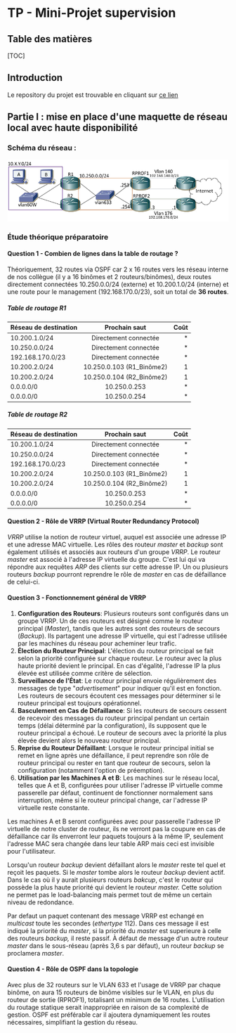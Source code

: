 # TP - Mini-Projet supervision

## Table des matières

[TOC]

## Introduction

Le repository du projet est trouvable en cliquant sur [ce lien](<https://github.com/Marc-Harony/23-813-BROISIN-ARAKHSIS>)

## Partie I : mise en place d'une maquette de réseau local avec haute disponibilité

### Schéma du réseau : 

![schema_reseau.png](.attachments.3011/image.png)

### Étude théorique préparatoire

#### Question 1 - Combien de lignes dans la table de routage ?

Théoriquement, 32 routes via OSPF car 2 x 16 routes vers les réseau interne de nos collègue (il y a 16 binômes et 2 routeurs/binômes), deux routes directement connectées 10.250.0.0/24 (externe) et 10.200.1.0/24 (interne) et une route pour le management (192.168.170.0/23), soit un total de **36 routes**.

##### Table de routage R1

| Réseau de destination | Prochain saut | Coût |
|-----------------------|:-------------:|-----:|
| 10\.200.1.0/24 | Directement connectée | \* |
| 10\.250.0.0/24 | Directement connectée | \* |
| 192\.168.170.0/23 | Directement connectée | \* |
| 10\.200.2.0/24 | 10\.250.0.103 (R1_Binôme2) | 1 |
| 10\.200.2.0/24 | 10\.250.0.104 (R2_Binôme2) | 1 |
| 0\.0.0.0/0 | 10\.250.0.253 | \* |
| 0\.0.0.0/0 | 10\.250.0.254 | \* |

##### Table de routage R2

| Réseau de destination | Prochain saut | Coût |
|-----------------------|:-------------:|-----:|
| 10\.200.1.0/24 | Directement connectée | \* |
| 10\.250.0.0/24 | Directement connectée | \* |
| 192\.168.170.0/23 | Directement connectée | \* |
| 10\.200.2.0/24 | 10\.250.0.103 (R1_Binôme2) | 1 |
| 10\.200.2.0/24 | 10\.250.0.104 (R2_Binôme2) | 1 |
| 0\.0.0.0/0 | 10\.250.0.253 | \* |
| 0\.0.0.0/0 | 10\.250.0.254 | \* |

#### Question 2 - Rôle de VRRP (Virtual Router Redundancy Protocol)

*VRRP* utilise la notion de routeur virtuel, auquel est associée une adresse IP et une adresse MAC  virtuelle. Les rôles des routeur *master* et *backup* sont également utilisés et associés aux routeurs d'un groupe *VRRP*. Le routeur *master* est associé à l'adresse IP virtuelle du groupe. C'est lui qui va répondre aux requêtes *ARP* des clients sur cette adresse IP. Un ou plusieurs routeurs *backup* pourront reprendre le rôle de *master* en cas de défaillance de celui-ci.

#### Question 3 - Fonctionnement général de VRRP


1. **Configuration des Routeurs**: Plusieurs routeurs sont configurés dans un groupe VRRP. Un de ces routeurs est désigné comme le routeur principal (*Master*), tandis que les autres sont des routeurs de secours (*Backup*). Ils partagent une adresse IP virtuelle, qui est l'adresse utilisée par les machines du réseau pour acheminer leur trafic.
2. **Élection du Routeur Principal**: L'élection du routeur principal se fait selon la priorité configurée sur chaque routeur. Le routeur avec la plus haute priorité devient le principal. En cas d'égalité, l'adresse IP la plus élevée est utilisée comme critère de sélection.
3. **Surveillance de l'État**: Le routeur principal envoie régulièrement des messages de type "*advertisement*" pour indiquer qu'il est en fonction. Les routeurs de secours écoutent ces messages pour déterminer si le routeur principal est toujours opérationnel.
4. **Basculement en Cas de Défaillance**: Si les routeurs de secours cessent de recevoir des messages du routeur principal pendant un certain temps (délai déterminé par la configuration), ils supposent que le routeur principal a échoué. Le routeur de secours avec la priorité la plus élevée devient alors le nouveau routeur principal.
5. **Reprise du Routeur Défaillant**: Lorsque le routeur principal initial se remet en ligne après une défaillance, il peut reprendre son rôle de routeur principal ou rester en tant que routeur de secours, selon la configuration (notamment l'option de préemption).
6. **Utilisation par les Machines A et B**: Les machines sur le réseau local, telles que A et B, configurées pour utiliser l'adresse IP virtuelle comme passerelle par défaut, continuent de fonctionner normalement sans interruption, même si le routeur principal change, car l'adresse IP virtuelle reste constante.

Les machines A et B seront configurées avec pour passerelle l'adresse IP virtuelle de notre cluster de routeur, ils ne verront pas la coupure en cas de défaillance car ils enverront leur paquets toujours à la même IP, seulement l'adresse MAC sera changée dans leur table ARP mais ceci est invisible pour l'utilisateur.

Lorsqu'un routeur *backup* devient défaillant alors le *master* reste tel quel et reçoit les paquets. Si le *master* tombe alors le routeur *backup* devient actif. Dans le cas où il y aurait plusieurs routeurs *bakcup*, c'est le routeur qui possède la plus haute priorité qui devient le routeur *master.* Cette solution ne permet pas le load-balancing mais permet tout de même un certain niveau de redondance. 

Par defaut un paquet contenant des message VRRP est echangé en *multicast* toute les secondes (*ethertype* 112). Dans ces message il est indiqué la priorité du *master*, si la priorité du *master* est superieure à celle des routeurs *backup,* il reste passif. À défaut de message d'un autre routeur *master* dans le sous-réseau (après 3,6 s par défaut), un routeur *backup* se proclamera *master*.

#### Question 4 - Rôle de OSPF dans la topologie

Avec plus de 32 routeurs sur le VLAN 633 et l'usage de VRRP par chaque binôme, on aura 15 routeurs de binôme visibles sur le VLAN, en plus du routeur de sortie (RPROF1), totalisant un minimum de 16 routes. L'utilisation du routage statique serait inappropriée en raison de sa complexité de gestion. OSPF est préférable car il ajoutera dynamiquement les routes nécessaires, simplifiant la gestion du réseau.
